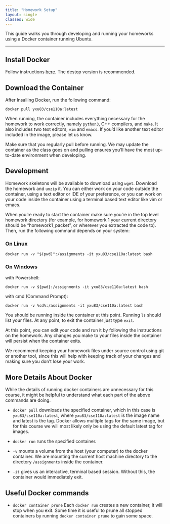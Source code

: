 ```yaml
---
title: "Homework Setup"
layout: single
classes: wide
---
```



This guide walks you through developing and running your homeworks using a Docker container running Ubuntu.

------

## Install Docker

Follow instructions [here](https://docs.docker.com/get-docker/). The destop version is recommended. 

## Download the Container

After Insalling Docker, run the following command: 

```
docker pull yxu83/cse110a:latest
```

When running, the container includes everything necessary for the homework to work correctly, namely `python3`, C++ compilers, and `make`. It also includes two text editors, `vim` and `emacs`. If you’d like another text editor included in the image, please let us know.

Make sure that you regularly pull before running. We may update the container as the class goes on and pulling ensures you’ll have the most up-to-date environment when developing.

## Development

Homework skeletons will be available to download using `wget`. Download the homework and `unzip` it. You can either work on your code outside the container, using a text editor or IDE of your preference, or you can work on your code inside the container using a terminal based text editor like vim or emacs.

When you’re ready to start the container make sure you’re in the top level homework directory (for example, for homework 1 your current directory should be “homework1_packet”, or wherever you extracted the code to). Then, run the following command depends on your system:

### On Linux
```
docker run -v "$(pwd)":/assignments -it yxu83/cse110a:latest bash
```

### On Windows 

with Powershell:

```
docker run -v ${pwd}:/assignments -it yxu83/cse110a:latest bash
```

with cmd (Command Prompt): 

```
docker run -v %cd%:/assignments -it yxu83/cse110a:latest bash
```

You should be running inside the container at this point. Running `ls` should list your files. At any point, to exit the container just type `exit`.

At this point, you can edit your code and run it by following the instructions on the homework. Any changes you make to your files inside the container will persist when the container exits.

We recommend keeping your homework files under source control using git or another tool, since this will help with keeping track of your changes and making sure you don’t lose your work.


## More Details About Docker

While the details of running docker containers are unnecessary for this course, it might be helpful to understand what each part of the above commands are doing.

* `docker pull` downloads the specified container, which in this case is `yxu83/cse110a:latest`, where `yxu83/cse110a:latest` is the image name and latest is the tag. Docker allows multiple tags for the same image, but for this course we will most likely only be using the default latest tag for images.

* `docker run` runs the specified container.

* `-v` mounts a volume from the host (your computer) to the docker container. We are mounting the current host machine directory to the directory `/assignments` inside the container.

* `-it` gives us an interactive, terminal based session. Without this, the container would immediately exit.


## Useful Docker commands

* `docker container prune` Each `docker run` creates a new container, it will stop when you exit. Some time it is useful to prune all stopped containers by running `docker container prune` to gain some space. 



